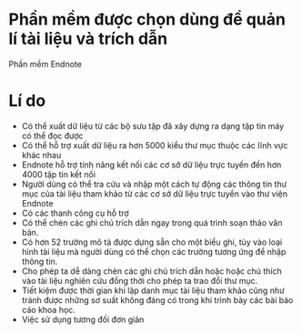 # Phần mềm được chọn dùng để quản lí tài liệu và trích dẫn
Phần mềm Endnote

# Lí do
* Có thể xuất dữ liệu từ các bộ sưu tập đã xây dựng ra dạng tập tin máy có thể đọc được
* Có thể hỗ trợ xuất dữ liệu ra hơn 5000 kiểu thư mục thuộc các lĩnh vực khác nhau
* Endnote hỗ trợ tính năng kết nối các cơ sở dữ liệu trực tuyến đến hơn 4000 tập tin kết nối
* Người dùng có thể tra cứu và nhập một cách tự động các thông tin thư mục của tài liệu tham khảo từ các cơ sở dữ liệu trực tuyến vào thư viện Endnote
* Có các thanh công cụ hỗ trợ
* Có thể chèn các ghi chú trích dẫn ngay trong quá trình soạn thảo văn bản.
* Có hơn 52 trường mô tả được dựng sẵn cho một biểu ghi, tùy vào loại hình tài liệu mà người dùng có thể chọn các trường tương ứng để nhập thông tin.
* Cho phép ta dễ dàng chèn các ghi chú trích dẫn hoặc hoặc chú thích vào tài liệu nghiên cứu đồng thời cho phép ta trao đổi thư mục.
* Tiết kiệm được thời gian khi lập danh mục tài liệu tham khảo cũng như tránh được những sơ suất không đáng có trong khi trình bày các bài báo cáo khoa học.
* Việc sử dụng tương đối đơn giản

